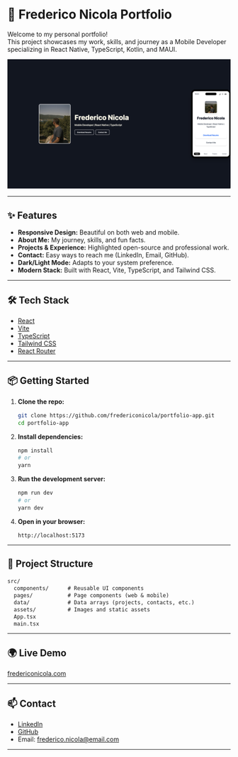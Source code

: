 # 🚀 Frederico Nicola Portfolio

Welcome to my personal portfolio!  
This project showcases my work, skills, and journey as a Mobile Developer specializing in React Native, TypeScript, Kotlin, and MAUI.

![Portfolio Screenshot](./screenshot.png)

---

## ✨ Features

- **Responsive Design:** Beautiful on both web and mobile.
- **About Me:** My journey, skills, and fun facts.
- **Projects & Experience:** Highlighted open-source and professional work.
- **Contact:** Easy ways to reach me (LinkedIn, Email, GitHub).
- **Dark/Light Mode:** Adapts to your system preference.
- **Modern Stack:** Built with React, Vite, TypeScript, and Tailwind CSS.

---

## 🛠️ Tech Stack

- [React](https://react.dev/)
- [Vite](https://vitejs.dev/)
- [TypeScript](https://www.typescriptlang.org/)
- [Tailwind CSS](https://tailwindcss.com/)
- [React Router](https://reactrouter.com/)

---

## 📦 Getting Started

1. **Clone the repo:**

   ```bash
   git clone https://github.com/fredericonicola/portfolio-app.git
   cd portfolio-app
   ```

2. **Install dependencies:**

   ```bash
   npm install
   # or
   yarn
   ```

3. **Run the development server:**

   ```bash
   npm run dev
   # or
   yarn dev
   ```

4. **Open in your browser:**
   ```
   http://localhost:5173
   ```

---

## 📁 Project Structure

```
src/
  components/      # Reusable UI components
  pages/           # Page components (web & mobile)
  data/            # Data arrays (projects, contacts, etc.)
  assets/          # Images and static assets
  App.tsx
  main.tsx
```

---

## 🌍 Live Demo

[fredericonicola.com](https://fredericonicola.com)

---

## 📫 Contact

- [LinkedIn](https://www.linkedin.com/in/fredericonicola/)
- [GitHub](https://github.com/fredericonicola)
- Email: frederico.nicola@email.com

---
